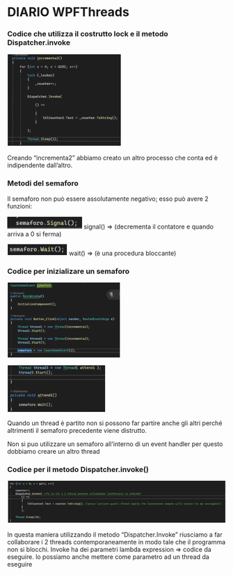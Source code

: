 # DIARIO WPFThreads

### Codice che utilizza il costrutto lock e il metodo Dispatcher.invoke

![cattura](/images/Cattura1.PNG)

Creando “incrementa2” abbiamo creato un altro processo che conta ed è indipendente dall’altro.

### Metodi del semaforo

Il semaforo non può essere assolutamente negativo; esso può avere 2 funzioni: 


![cattura](/images/Cattura2.PNG)   signal() ⇒ (decrementa il contatore e quando arriva a 0 si ferma)

![cattura](/images/Cattura3.PNG)   wait() ⇒ (è una procedura bloccante)

### Codice per inizializare un semaforo

![cattura](/images/Cattura.PNG)

![cattura](/images/Cattura6.PNG)

Quando un thread è partito non si possono far partire anche gli altri perché altrimenti il semaforo precedente viene distrutto.

Non si puo utilizzare un semaforo all’interno di un event handler per questo dobbiamo creare un altro thread

### Codice per il metodo Dispatcher.invoke()

![cattura](/images/Cattura5.PNG)

In questa maniera utilizzando il metodo “Dispatcher.Invoke” riusciamo a far collaborare i 2 threads contemporaneamente in modo tale che il programma non si blocchi.
Invoke ha dei parametri lambda expression ⇒ codice da eseguire. lo possiamo anche mettere come parametro ad un thread da eseguire

